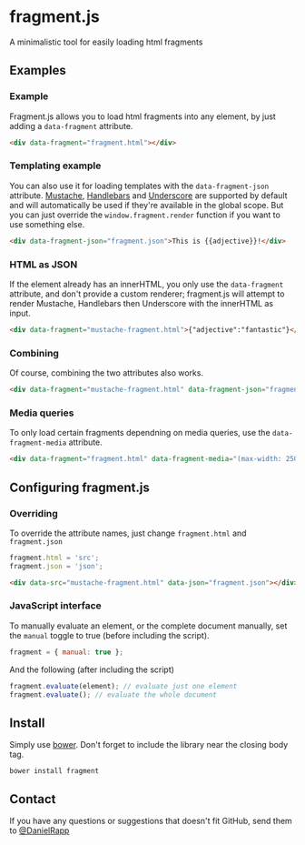 fragment.js
========

A minimalistic tool for easily loading html fragments

Examples
---

### Example

Fragment.js allows you to load html fragments into any element, by just adding a `data-fragment` attribute.
```html
<div data-fragment="fragment.html"></div>
```

### Templating example

You can also use it for loading templates with the `data-fragment-json` attribute.
[Mustache](http://mustache.github.com/), [Handlebars](http://handlebarsjs.com/) and [Underscore](http://underscorejs.org/)
are supported by default and will automatically be used if they're available in the global scope.
But you can just override the `window.fragment.render` function if you want to use something else.

```html
<div data-fragment-json="fragment.json">This is {{adjective}}!</div>
```

### HTML as JSON

If the element already has an innerHTML, you only use the `data-fragment` attribute, and don't provide a custom renderer;
fragment.js will attempt to render Mustache, Handlebars then Underscore with the innerHTML as input.

```html
<div data-fragment="mustache-fragment.html">{"adjective":"fantastic"}</div>
```

### Combining

Of course, combining the two attributes also works.

```html
<div data-fragment="mustache-fragment.html" data-fragment-json="fragment.json"></div>
```

### Media queries

To only load certain fragments dependning on media queries, use the `data-fragment-media` attribute.

```html
<div data-fragment="fragment.html" data-fragment-media="(max-width: 250px)"></div>
```

## Configuring fragment.js

### Overriding

To override the attribute names, just change `fragment.html` and `fragment.json`

```javascript
fragment.html = 'src';
fragment.json = 'json';
```

```html
<div data-src="mustache-fragment.html" data-json="fragment.json"></div>
```

### JavaScript interface

To manually evaluate an element, or the complete document manually,
set the `manual` toggle to true (before including the script).

```javascript
fragment = { manual: true };
```

And the following (after including the script)

```javascript
fragment.evaluate(element); // evaluate just one element
fragment.evaluate(); // evaluate the whole document
```

Install
---

Simply use [bower](http://twitter.github.com/bower/). Don't forget to include the library near the closing body tag.
```
bower install fragment
```

Contact
---

If you have any questions or suggestions that doesn't fit GitHub, send them to [@DanielRapp](https://twitter.com/danielrapp)
